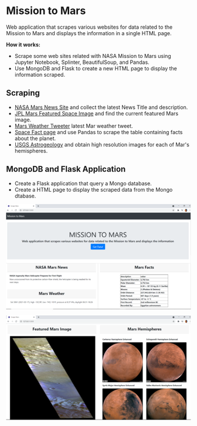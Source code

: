 # Mission to Mars
Web application that scrapes various websites for data related to the Mission to Mars and displays the information in a single HTML page.

**How it works:** 
 - Scrape some web sites related with NASA Mission to Mars using Jupyter Notebook, Splinter, BeautifulSoup, and Pandas.
 - Use MongoDB and Flask to create a new HTML page to display the information scraped.

## Scraping
- [NASA Mars News Site](https://mars.nasa.gov/news/) and collect the latest News Title and description.
- [JPL Mars Featured Space Image](https://www.jpl.nasa.gov/images?search=&category=Mars) and find the current featured Mars image.
- [Mars Weather Tweeter](https://twitter.com/marswxreport?lang=en) latest Mar weather tweet.
- [Space Fact page](https://space-facts.com/mars/) and use Pandas to scrape the table containing facts about the planet.
- [USGS Astrogeology](https://astrogeology.usgs.gov/search/results?q=hemisphere+enhanced&k1=target&v1=Mars) and obtain high resolution images for each of Mar's hemispheres.

## MongoDB and Flask Application
- Create a Flask application that query a Mongo database.
- Create a HTML page to display the scraped data from the Mongo dtabase.


![News part](/Missions_to_Mars/Mission_to_Mars_Web_News.png?raw=true)


![Images part](/Missions_to_Mars/Mission_to_Mars_Web_Images.png?raw=true)
